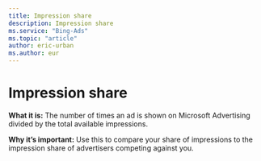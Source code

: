 ```yaml
---
title: Impression share
description: Impression share
ms.service: "Bing-Ads"
ms.topic: "article"
author: eric-urban
ms.author: eur
---
```


# Impression share

**What it is:**  The number of times an ad is shown on Microsoft Advertising divided by the total available impressions.

**Why it’s important:**  Use this to compare your share of impressions to the impression share of advertisers competing against you.


